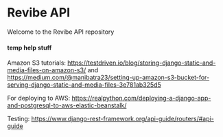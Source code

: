# Revibe API
Welcome to the Revibe API repository

#### temp help stuff
Amazon S3 tutorials: https://testdriven.io/blog/storing-django-static-and-media-files-on-amazon-s3/
and
https://medium.com/@manibatra23/setting-up-amazon-s3-bucket-for-serving-django-static-and-media-files-3e781ab325d5

For deploying to AWS:
https://realpython.com/deploying-a-django-app-and-postgresql-to-aws-elastic-beanstalk/

Testing:
https://www.django-rest-framework.org/api-guide/routers/#api-guide